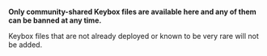 **Only community-shared Keybox files are available here and any of them can be banned at any time.**

Keybox files that are not already deployed or known to be very rare will not be added.
